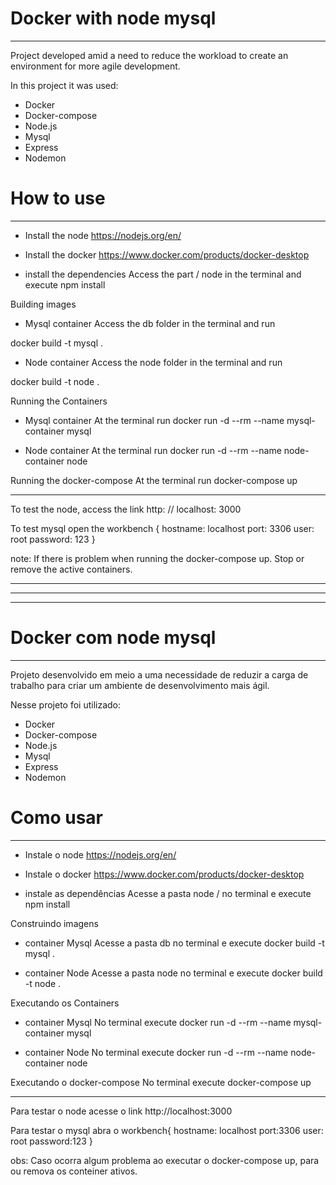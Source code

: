 # Docker with node mysql
________________________________________________________________________________________________________________________________________________________________

Project developed amid a need to reduce the workload to create an environment for
more agile development.

In this project it was used:
* Docker
* Docker-compose
* Node.js
* Mysql
* Express
* Nodemon

# How to use
________________________________________________________________________________________________________________________________________________________________

* Install the node
https://nodejs.org/en/


* Install the docker
https://www.docker.com/products/docker-desktop

* install the dependencies
Access the part / node in the terminal and execute
npm install

Building images

* Mysql container
Access the db folder in the terminal and run

docker build -t mysql .

* Node container
Access the node folder in the terminal and run

docker build -t node .

Running the Containers

* Mysql container
At the terminal run
docker run -d --rm --name mysql-container mysql

* Node container
At the terminal run
docker run -d --rm --name node-container node


Running the docker-compose
At the terminal run
docker-compose up

________________________________________________________________________________________________________________________________________________________________

To test the node, access the link http: // localhost: 3000

To test mysql open the workbench {
hostname: localhost
port: 3306
user: root
password: 123
}

note: If there is  problem when running the docker-compose up.
Stop or remove the active containers.



________________________________________________________________________________________________________________________________
________________________________________________________________________________________________________________________________
________________________________________________________________________________________________________________________________




        

# Docker com node mysql
________________________________________________________________________________________________________________________________

Projeto desenvolvido em meio a uma necessidade de reduzir a carga de trabalho para criar um ambiente de desenvolvimento mais ágil.

Nesse projeto foi utilizado:
* Docker
* Docker-compose
* Node.js
* Mysql
* Express
* Nodemon

# Como usar
________________________________________________________________________________________________________________________________

* Instale o node
        https://nodejs.org/en/


* Instale o docker
        https://www.docker.com/products/docker-desktop

* instale as dependências
        Acesse a pasta node / no terminal e execute
            npm install

Construindo imagens

* container Mysql
        Acesse a pasta db no terminal e execute
            docker build -t mysql .

* container Node
        Acesse a pasta node no terminal e execute
            docker build -t node .

Executando os Containers

 * container Mysql
        No terminal execute
          docker run -d --rm --name mysql-container mysql

 * container Node
        No terminal execute
            docker run -d --rm --name node-container node


Executando o docker-compose
        No terminal execute
            docker-compose up

________________________________________________________________________________________________________________________________

Para testar o node acesse o link http://localhost:3000

Para testar o mysql abra o workbench{
    hostname: localhost
    port:3306
    user: root
    password:123
}

obs: Caso ocorra algum problema ao executar o docker-compose up, para ou remova os conteiner ativos.
